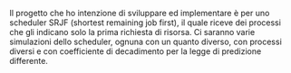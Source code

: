 Il progetto che ho intenzione di sviluppare ed implementare è per uno scheduler SRJF
(shortest remaining job first), il quale riceve dei processi che gli indicano solo la prima richiesta di risorsa.
Ci saranno varie simulazioni dello scheduler, ognuna con un quanto diverso, 
con processi diversi e con coefficiente di decadimento per la legge di predizione
differente.

